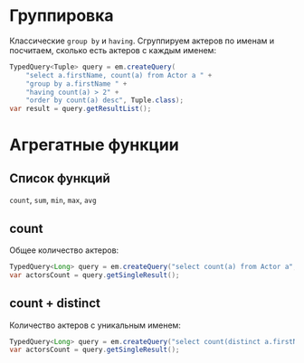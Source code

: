 # Группировка

Классические `group by` и `having`. Сгруппируем актеров по именам и посчитаем, сколько есть актеров с каждым именем:

```java
TypedQuery<Tuple> query = em.createQuery(
    "select a.firstName, count(a) from Actor a " +
    "group by a.firstName " +
    "having count(a) > 2" +
    "order by count(a) desc", Tuple.class);
var result = query.getResultList();
```

# Агрегатные функции

## Список функций

`count`, `sum`, `min`, `max`, `avg`

## count

Общее количество актеров:

```java
TypedQuery<Long> query = em.createQuery("select count(a) from Actor a", Long.class);
var actorsCount = query.getSingleResult();
```

## count + distinct

Количество актеров с уникальным именем:

```java
TypedQuery<Long> query = em.createQuery("select count(distinct a.firstName) from Actor a", Long.class);
var actorsCount = query.getSingleResult();
```

